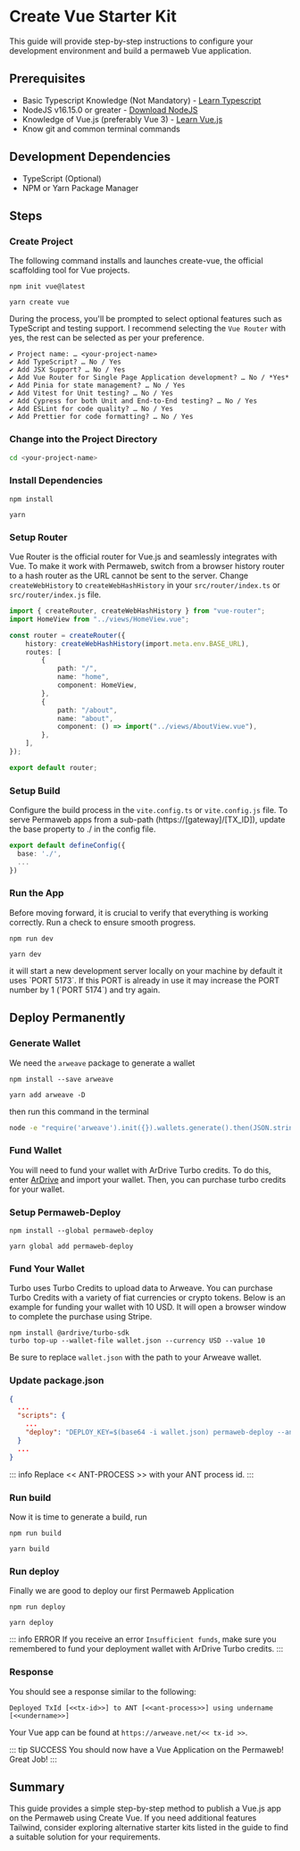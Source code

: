 # Create Vue Starter Kit

This guide will provide step-by-step instructions to configure your development environment and build a permaweb Vue application.

## Prerequisites

-   Basic Typescript Knowledge (Not Mandatory) - [Learn Typescript](https://www.typescriptlang.org/docs/)
-   NodeJS v16.15.0 or greater - [Download NodeJS](https://nodejs.org/en/download/)
-   Knowledge of Vue.js (preferably Vue 3) - [Learn Vue.js](https://vuejs.org/)
-   Know git and common terminal commands

## Development Dependencies

-   TypeScript (Optional)
-   NPM or Yarn Package Manager

## Steps

### Create Project

The following command installs and launches create-vue, the official scaffolding tool for Vue projects.

<CodeGroup>
  <CodeGroupItem title="NPM">

```console:no-line-numbers
npm init vue@latest
```

  </CodeGroupItem>
  <CodeGroupItem title="YARN">

```console:no-line-numbers
yarn create vue
```

  </CodeGroupItem>
</CodeGroup>

During the process, you'll be prompted to select optional features such as TypeScript and testing support. I recommend selecting the `Vue Router` with yes, the rest can be selected as per your preference.

```console:no-line-numbers
✔ Project name: … <your-project-name>
✔ Add TypeScript? … No / Yes
✔ Add JSX Support? … No / Yes
✔ Add Vue Router for Single Page Application development? … No / *Yes*
✔ Add Pinia for state management? … No / Yes
✔ Add Vitest for Unit testing? … No / Yes
✔ Add Cypress for both Unit and End-to-End testing? … No / Yes
✔ Add ESLint for code quality? … No / Yes
✔ Add Prettier for code formatting? … No / Yes
```

### Change into the Project Directory

```sh
cd <your-project-name>
```

### Install Dependencies

<CodeGroup>
  <CodeGroupItem title="NPM">

```console:no-line-numbers
npm install
```

  </CodeGroupItem>
  <CodeGroupItem title="YARN">

```console:no-line-numbers
yarn
```

  </CodeGroupItem>
</CodeGroup>

### Setup Router

Vue Router is the official router for Vue.js and seamlessly integrates with Vue. To make it work with Permaweb, switch from a browser history router to a hash router as the URL cannot be sent to the server. Change `createWebHistory` to `createWebHashHistory` in your `src/router/index.ts` or `src/router/index.js` file.

```ts
import { createRouter, createWebHashHistory } from "vue-router";
import HomeView from "../views/HomeView.vue";

const router = createRouter({
	history: createWebHashHistory(import.meta.env.BASE_URL),
	routes: [
		{
			path: "/",
			name: "home",
			component: HomeView,
		},
		{
			path: "/about",
			name: "about",
			component: () => import("../views/AboutView.vue"),
		},
	],
});

export default router;
```

### Setup Build

Configure the build process in the `vite.config.ts` or `vite.config.js` file. To serve Permaweb apps from a sub-path (https://[gateway]/[TX_ID]), update the base property to ./ in the config file.

```ts
export default defineConfig({
  base: './',
  ...
})
```

### Run the App

Before moving forward, it is crucial to verify that everything is working correctly. Run a check to ensure smooth progress.

<CodeGroup>
  <CodeGroupItem title="NPM">

```console:no-line-numbers
npm run dev
```

  </CodeGroupItem>
  <CodeGroupItem title="YARN">

```console:no-line-numbers
yarn dev
```

  </CodeGroupItem>
</CodeGroup>
it will start a new development server locally on your machine by default it uses `PORT 5173`. If this PORT is already in use it may increase the PORT number by 1 (`PORT 5174`) and try again.

## Deploy Permanently

### Generate Wallet

We need the `arweave` package to generate a wallet

<CodeGroup>
<CodeGroupItem title="NPM">

```console:no-line-numbers
npm install --save arweave
```

  </CodeGroupItem>
  <CodeGroupItem title="YARN">
  
```console:no-line-numbers
yarn add arweave -D
```

  </CodeGroupItem>
</CodeGroup>

then run this command in the terminal

```sh
node -e "require('arweave').init({}).wallets.generate().then(JSON.stringify).then(console.log.bind(console))" > wallet.json
```

### Fund Wallet
You will need to fund your wallet with ArDrive Turbo credits. To do this, enter [ArDrive](https://app.ardrive.io) and import your wallet.
Then, you can purchase turbo credits for your wallet.

### Setup Permaweb-Deploy

<CodeGroup>
  <CodeGroupItem title="NPM">
  
```console:no-line-numbers
npm install --global permaweb-deploy
```

  </CodeGroupItem>
  <CodeGroupItem title="YARN">
  
```console:no-line-numbers
yarn global add permaweb-deploy
```

  </CodeGroupItem>
</CodeGroup>

### Fund Your Wallet
 
Turbo uses Turbo Credits to upload data to Arweave. You can purchase Turbo Credits with a variety of fiat currencies or crypto tokens. Below is an example for funding your wallet with 10 USD. It will open a browser window to complete the purchase using Stripe.

```console:no-line-numbers
npm install @ardrive/turbo-sdk
turbo top-up --wallet-file wallet.json --currency USD --value 10
```

Be sure to replace `wallet.json` with the path to your Arweave wallet.

### Update package.json

```json
{
  ...
  "scripts": {
    ...
    "deploy": "DEPLOY_KEY=$(base64 -i wallet.json) permaweb-deploy --ant-process << ANT-PROCESS >> --deploy-folder build"
  }
  ...
}
```

::: info
Replace << ANT-PROCESS >> with your ANT process id.
:::

### Run build

Now it is time to generate a build, run

<CodeGroup>
  <CodeGroupItem title="NPM">
  
```console:no-line-numbers
npm run build
```

  </CodeGroupItem>
  <CodeGroupItem title="YARN">
  
```console:no-line-numbers
yarn build
```

  </CodeGroupItem>
</CodeGroup>

### Run deploy

Finally we are good to deploy our first Permaweb Application

<CodeGroup>
  <CodeGroupItem title="NPM">
  
```console:no-line-numbers
npm run deploy
```

  </CodeGroupItem>
  <CodeGroupItem title="YARN">
  
```console:no-line-numbers
yarn deploy
```

  </CodeGroupItem>
</CodeGroup>

::: info ERROR
If you receive an error `Insufficient funds`, make sure you remembered to fund your deployment wallet with ArDrive Turbo credits.
:::

### Response

You should see a response similar to the following:

```shell
Deployed TxId [<<tx-id>>] to ANT [<<ant-process>>] using undername [<<undername>>]
```

Your Vue app can be found at `https://arweave.net/<< tx-id >>`.

::: tip SUCCESS
You should now have a Vue Application on the Permaweb! Great Job!
:::

## Summary

This guide provides a simple step-by-step method to publish a Vue.js app on the Permaweb using Create Vue. If you need additional features Tailwind, consider exploring alternative starter kits listed in the guide to find a suitable solution for your requirements.
